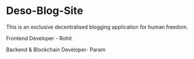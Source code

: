 # Deso-Blog-Site
This is an exclusive decentralised blogging application for human freedom.

Frontend Developer - Rohit

Backend & Blockchain Developer- Param 
